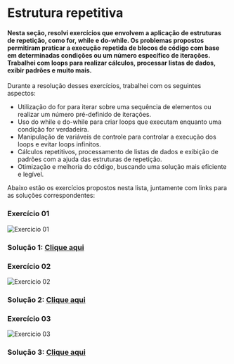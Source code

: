 # Estrutura repetitiva

#### Nesta seção, resolvi exercícios que envolvem a aplicação de estruturas de repetição, como for, while e do-while. Os problemas propostos permitiram praticar a execução repetida de blocos de código com base em determinadas condições ou um número específico de iterações. Trabalhei com loops para realizar cálculos, processar listas de dados, exibir padrões e muito mais.

Durante a resolução desses exercícios, trabalhei com os seguintes aspectos:
- Utilização do for para iterar sobre uma sequência de elementos ou realizar um número pré-definido de iterações.
- Uso do while e do-while para criar loops que executam enquanto uma condição for verdadeira.
- Manipulação de variáveis de controle para controlar a execução dos loops e evitar loops infinitos.
- Cálculos repetitivos, processamento de listas de dados e exibição de padrões com a ajuda das estruturas de repetição.
- Otimização e melhoria do código, buscando uma solução mais eficiente e legível.

Abaixo estão os exercícios propostos nesta lista, juntamente com links para as soluções correspondentes:

###  Exercício 01
<img src="1.png" alt="Exercicio 01">

### Solução 1: [Clique aqui](/Exercícios/Estrutura%20repetitiva/exercicio01/Program.java)


###  Exercício 02
<img src="2.png" alt="Exercicio 02">

### Solução 2: [Clique aqui](/Exercícios/Estrutura%20repetitiva/exercicio02/Program.java)


###  Exercício 03
<img src="3.png" alt="Exercicio 03">

### Solução 3: [Clique aqui](/Exercícios/Estrutura%20repetitiva/exercicio03/Program.java)

